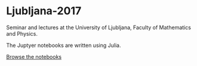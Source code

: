 # Ljubljana-2017

Seminar and lectures at the University of Ljubljana, Faculty of Mathematics and Physics.

The Juptyer notebooks are written using Julia. 

[Browse the notebooks](http://nbviewer.jupyter.org/url/github.com/ivanslapnicar/Ljubljana-2017/tree/master/src)
